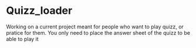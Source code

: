 # Quizz_loader

Working on a current project meant for people who want to play quizz, or pratice for them.
You only need to place the answer sheet of the quizz to be able to play it
